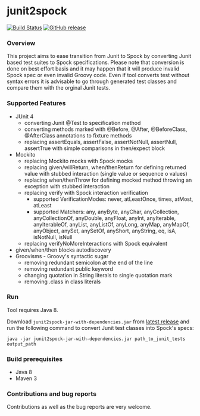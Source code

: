 # junit2spock

[![Build Status](https://travis-ci.org/opaluchlukasz/junit2spock.svg?branch=master)](https://travis-ci.org/opaluchlukasz/junit2spock)
[![GitHub release](https://img.shields.io/github/release/opaluchlukasz/junit2spock.svg)](https://github.com/opaluchlukasz/junit2spock/releases/latest)

### Overview
This project aims to ease transition from Junit to Spock by converting Junit based test suites to Spock specifications.
Please note that conversion is done on best effort basis and it may happen that it will produce invalid Spock spec or even invalid Groovy code.
Even if tool converts test without syntax errors it is advisable to go through generated test classes and compare them with the orginal Junit tests.

### Supported Features
* JUnit 4
  * converting Junit @Test to specification method
  * converting methods marked with @Before, @After, @BeforeClass, @AfterClass annotations to fixture methods
  * replacing assertEquals, assertFalse, assertNotNull, assertNull, assertTrue with simple comparisons in then/expect block
* Mockito
  * replacing Mockito mocks with Spock mocks
  * replacing given/willReturn, when/thenReturn for defining returned value with stubbed interaction (single value or sequence o values)
  * replacing when/thenThrow for defining mocked method throwing an exception with stubbed interaction
  * replacing verify with Spock interaction verification
    * supported VerificationModes: never, atLeastOnce, times, atMost, atLeast
    * supported Matchers: any, anyByte, anyChar, anyCollection, anyCollectionOf, anyDouble, anyFloat, anyInt, anyIterable, anyIterableOf, anyList, anyListOf, anyLong, anyMap, anyMapOf, anyObject, anySet, anySetOf, anyShort, anyString, eq, isA, isNotNull, isNull
  * replacing verifyNoMoreInteractions with Spock equivalent
* given/when/then blocks autodiscovery
* Groovisms - Groovy's syntactic sugar
  * removing redundant semicolon at the end of the line
  * removing redundant public keyword
  * changing quotation in String literals to single quotation mark
  * removing .class in class literals

### Run
Tool requires Java 8.

Download `junit2spock-jar-with-dependencies.jar` from [latest release](https://github.com/opaluchlukasz/junit2spock/releases/latest) and run the following command to convert Junit test classes into Spock's specs:
```
java -jar junit2spock-jar-with-dependencies.jar path_to_junit_tests output_path
```

### Build prerequisites
* Java 8
* Maven 3

### Contributions and bug reports
Contributions as well as the bug reports are very welcome.
